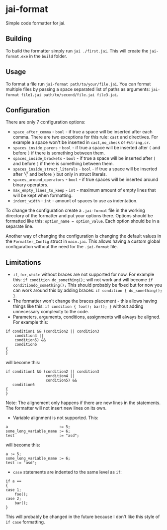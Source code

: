 # jai-format
Simple code formatter for jai.

## Building
To build the formatter simply run `jai ./first.jai`. This will create the `jai-format.exe` in the `build` folder.

## Usage
To format a file run `jai-format path/to/your/file.jai`. You can format multiple files by passing a space separated list of paths as arguments: `jai-format file1.jai path/to/second/file.jai file3.jai`.

## Configuration
There are only 7 configuration options:

* `space_after_comma` - `bool` - if true a space will be inserted after each comma. There are two exceptions for this rule: 
  `cast` and directives. For example a space won't be inserted in `cast,no_check` or `#string,cr`.
* `spaces_inside_parens` - `bool` - if true a space will be inserted after `(` and before `)` if there is something between them.
* `spaces_inside_brackets` - `bool` - if true a space will be inserted after `[` and before `]` if there is something between them.
* `spaces_inside_struct_literals` - `bool` - if true a space will be inserted after '{' and before `}` but only in struct literals.
* `spaces_around_operators` - `bool` - if true spaces will be inserted around binary operators.
* `max_empty_lines_to_keep` - `int` - maximum amount of empty lines that will be kept when formatting.
* `indent_width` - `int` - amount of spaces to use as indentation.

To change the configuration create a `.jai-format` file in the working directory of the formatter and put your options there. 
Options should be formatted like this: `option_name = option_value`. Each option should be in a separate line.

Another way of changing the configuration is changing the default values in the `Formatter_Config` struct in `main.jai`. 
This allows having a custom global configuration without the need for the `.jai-format` file.

## Limitations
* `if`, `for`, `while` without braces are not supported for now. For example this: `if condition do_something();` will not work and 
  will become `if conditiondo_something();` This should probably be fixed but for now you can work around this by adding braces: `if condition { do_something(); }`.
* The formatter won't change the braces placement - this allows having things like this: `if condition { foo(); bar(); }` without adding unnecessary complexity to the code.
* Parameters, arguments, conditions, assignments will always be aligned. For example this:
```
if condition1 && (condition2 || condition3
    condition4 ||
    condition5) &&
    condition6
{       
}
```
will become this:
```
if condition1 && (condition2 || condition3
                  condition4 ||
                  condition5) &&
   condition6
{       
}
```
Note: The alignement only happens if there are new lines in the statements. The formatter will not insert new lines on its own.
* Variable alignment is not supported. This:
```
a                       := 5;
some_long_variable_name := 6;
test                    := "asd";
```
will become this:

```
a := 5;
some_long_variable_name := 6;
test := "asd";
```
* `case` statements are indented to the same level as `if`:
```
if a ==
{
case 1;
    foo();
case 2;
    bar();
}
```
This will probably be changed in the future because I don't like this style of `if case` formatting.
